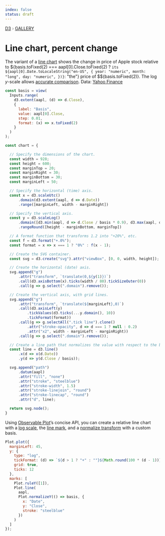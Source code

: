 ```yaml
---
index: false
status: draft
---
```


<div style="color: grey; font: 13px/25.5px var(--sans-serif); text-transform: uppercase;"><h1 style="display: none;">Line chart, percent change</h1><a href="https://d3js.org/">D3</a> › <a href="/@d3/gallery">Gallery</a></div>

# Line chart, percent change

The variant of a [line chart](/@d3/line-chart) shows the change in price of Apple stock relative to ${basis.toFixed(2) === aapl[0].Close.toFixed(2) ? `its ${aapl[0].Date.toLocaleString("en-US", {
  year: "numeric",
  month: "long",
  day: "numeric",
})}`: "the"} price of $${basis.toFixed(2)}. The log _y_-scale allows [accurate comparison](/@mbostock/methods-of-comparison-compared). Data: [Yahoo Finance](https://finance.yahoo.com/lookup)

```js
const basis = view(
  Inputs.range(
    d3.extent(aapl, (d) => d.Close),
    {
      label: "Basis",
      value: aapl[0].Close,
      step: 0.01,
      format: (x) => x.toFixed(2)
    }
  )
);
```

```js echo
const chart = {

  // Specify the dimensions of the chart.
  const width = 928;
  const height = 600;
  const marginTop = 20;
  const marginRight = 30;
  const marginBottom = 30;
  const marginLeft = 50;

  // Specify the horizontal (time) axis.
  const x = d3.scaleUtc()
      .domain(d3.extent(aapl, d => d.Date))
      .range([marginLeft, width - marginRight])

  // Specify the vertical axis.
  const y = d3.scaleLog()
      .domain([d3.min(aapl, d => d.Close / basis * 0.9), d3.max(aapl, d => d.Close / basis / 0.9)])
      .rangeRound([height - marginBottom, marginTop])

  // A format function that transforms 1.2 into "+20%", etc.
  const f = d3.format("+.0%");
  const format = x => x === 1 ? "0%" : f(x - 1);

  // Create the SVG container.
  const svg = d3.create("svg").attr("viewBox", [0, 0, width, height]);

  // Create the horizontal (date) axis.
  svg.append("g")
      .attr("transform", `translate(0,${y(1)})`)
      .call(d3.axisBottom(x).ticks(width / 80).tickSizeOuter(0))
      .call(g => g.select(".domain").remove());

  // Create the vertical axis, with grid lines.
  svg.append("g")
      .attr("transform", `translate(${marginLeft},0)`)
      .call(d3.axisLeft(y)
          .tickValues(d3.ticks(...y.domain(), 10))
          .tickFormat(format))
      .call(g => g.selectAll(".tick line").clone()
          .attr("stroke-opacity", d => d === 1 ? null : 0.2)
          .attr("x2", width - marginLeft - marginRight))
      .call(g => g.select(".domain").remove());

  // Create a line path that normalizes the value with respect to the base.
  const line = d3.line()
      .x(d => x(d.Date))
      .y(d => y(d.Close / basis));

  svg.append("path")
      .datum(aapl)
      .attr("fill", "none")
      .attr("stroke", "steelblue")
      .attr("stroke-width", 1.5)
      .attr("stroke-linejoin", "round")
      .attr("stroke-linecap", "round")
      .attr("d", line);

  return svg.node();
}
```

Using [Observable Plot](https://observablehq.com/plot/)’s concise API, you can create a relative line chart with a [log scale](https://observablehq.com/plot/features/scales#continuous-scales), the [line mark](https://observablehq.com/plot/marks/line), and a [normalize transform](/plot/transforms/normalize) with a custom basis.

```js echo
Plot.plot({
  marginLeft: 45,
  y: {
    type: "log",
    tickFormat: (d) => `${d > 1 ? "+" : ""}${Math.round(100 * (d - 1))}%`,
    grid: true,
    ticks: 12
  },
  marks: [
    Plot.ruleY([1]),
    Plot.line(
      aapl,
      Plot.normalizeY(() => basis, {
        x: "Date",
        y: "Close",
        stroke: "steelblue"
      })
    )
  ]
});
```
